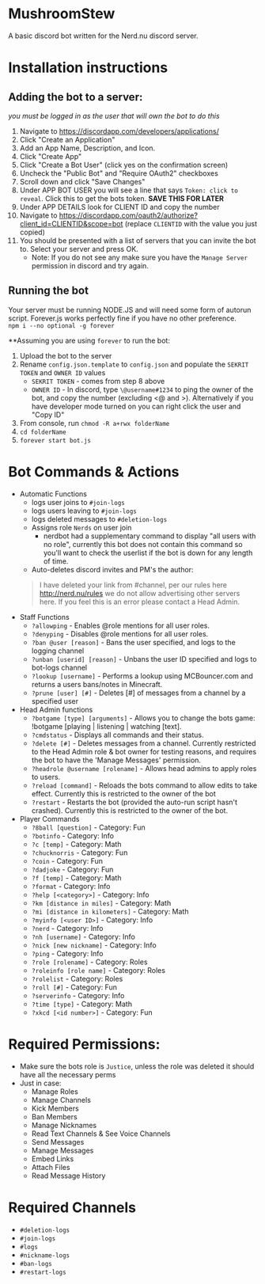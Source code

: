 # MushroomStew

A basic discord bot written for the Nerd.nu discord server.

# Installation instructions

## Adding the bot to a server:
*you must be logged in as the user that will own the bot to do this*  
1. Navigate to https://discordapp.com/developers/applications/
2. Click "Create an Application"
3. Add an App Name, Description, and Icon. 
4. Click "Create App"
5. Click "Create a Bot User" (click yes on the confirmation screen)
6. Uncheck the "Public Bot" and "Require OAuth2" checkboxes
7. Scroll down and click "Save Changes"
8. Under APP BOT USER you will see a line that says `Token: click to reveal`. Click this to get the bots token. **SAVE THIS FOR LATER**
9. Under APP DETAILS look for CLIENT ID and copy the number
10. Navigate to https://discordapp.com/oauth2/authorize?client_id=CLIENTID&scope=bot (replace `CLIENTID` with the value you just copied)
11. You should be presented with a list of servers that you can invite the bot to. Select your server and press OK. 
    * Note: If you do not see any make sure you have the `Manage Server` permission in discord and try again.

## Running the bot
Your server must be running NODE.JS and will need some form of autorun script. Forever.js works perfectly fine if you have no other preference.   
`npm i --no optional -g forever` 

**Assuming you are using `forever` to run the bot:  
1. Upload the bot to the server
2. Rename `config.json.template` to `config.json` and populate the `SEKRIT TOKEN` and `OWNER ID` values
    * `SEKRIT TOKEN` - comes from step 8 above
    * `OWNER ID` - In discord, type `\@username#1234` to ping the owner of the bot, and copy the number (excluding <@ and >). Alternatively if you have developer mode turned on you can right click the user and "Copy ID"
2. From console, run `chmod -R a+rwx folderName`
3. `cd folderName`
4. `forever start bot.js`

# Bot Commands & Actions

* Automatic Functions
    * logs user joins to `#join-logs`
    * logs users leaving to `#join-logs`
    * logs deleted messages to `#deletion-logs`
    * Assigns role `Nerds` on user join
        * nerdbot had a supplementary command to display "all users with no role", currently this bot does not contain this command so you'll want to check the userlist if the bot is down for any length of time.
    * Auto-deletes discord invites and PM's the author: 
    >I have deleted your link from #channel, per our rules here http://nerd.nu/rules we do not allow advertising other servers here. If you feel this is an error please contact a Head Admin.
* Staff Functions
    * `?allowping` - Enables @role mentions for all user roles.
    * `?denyping` - Disables @role mentions for all user roles.
    * `?ban @user [reason]` - Bans the user specified, and logs to the logging channel
    * `?unban [userid] [reason]` - Unbans the user ID specified and logs to bot-logs channel
    * `?lookup [username]` - Performs a lookup using MCBouncer.com and returns a users bans/notes in Minecraft.
    * `?prune [user] [#]` - Deletes [#] of messages from a channel by a specified user
* Head Admin functions
    * `?botgame [type] [arguments]` - Allows you to change the bots game: !botgame [playing | listening | watching [text].
    * `?cmdstatus` - Displays all commands and their status.
    * `?delete [#]` - Deletes messages from a channel. Currently restricted to the Head Admin role & bot owner for testing reasons, and requires the bot to have the 'Manage Messages' permission.
    * `?headrole @username [rolename]` - Allows head admins to apply roles to users.
    * `?reload [command]` - Reloads the bots command to allow edits to take effect. Currently this is restricted to the owner of the bot
    * `?restart` - Restarts the bot (provided the auto-run script hasn't crashed). Currently this is restricted to the owner of the bot.
* Player Commands
    * `?8ball [question]` - Category: Fun
    * `?botinfo` - Category: Info
    * `?c [temp]` - Category: Math
    * `?chucknorris` - Category: Fun
    * `?coin` - Category: Fun
    * `?dadjoke` - Category: Fun
    * `?f [temp]` - Category: Math
    * `?format` - Category: Info
    * `?help [<category>]` - Category: Info
    * `?km [distance in miles]` - Category: Math
    * `?mi [distance in kilometers]` - Category: Math
    * `?myinfo [<user ID>]` - Category: Info
    * `?nerd` - Category: Info
    * `?nh [username]` - Category: Info
    * `?nick [new nickname]` - Category: Info
    * `?ping` - Category: Info
    * `?role [rolename]` - Category: Roles
    * `?roleinfo [role name]` - Category: Roles
    * `?rolelist` - Category: Roles
    * `?roll [#]` - Category: Fun
    * `?serverinfo` - Category: Info
    * `?time [type]` - Category: Math
    * `?xkcd [<id number>]` - Category: Fun

# Required Permissions:
* Make sure the bots role is `Justice`, unless the role was deleted it should have all the necessary perms
* Just in case:
    * Manage Roles
    * Manage Channels
    * Kick Members
    * Ban Members
    * Manage Nicknames
    * Read Text Channels & See Voice Channels
    * Send Messages
    * Manage Messages
    * Embed Links
    * Attach Files
    * Read Message History

# Required Channels
* `#deletion-logs`
* `#join-logs`
* `#logs`
* `#nickname-logs`
* `#ban-logs`
* `#restart-logs`